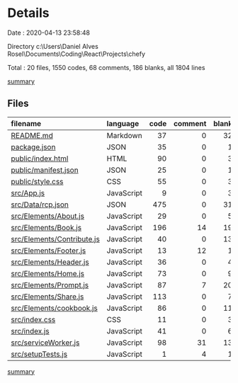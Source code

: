 # Details

Date : 2020-04-13 23:58:48

Directory c:\Users\Daniel Alves Rosel\Documents\Coding\React\Projects\chefy

Total : 20 files,  1550 codes, 68 comments, 186 blanks, all 1804 lines

[summary](results.md)

## Files
| filename | language | code | comment | blank | total |
| :--- | :--- | ---: | ---: | ---: | ---: |
| [README.md](/README.md) | Markdown | 37 | 0 | 32 | 69 |
| [package.json](/package.json) | JSON | 35 | 0 | 1 | 36 |
| [public/index.html](/public/index.html) | HTML | 90 | 0 | 3 | 93 |
| [public/manifest.json](/public/manifest.json) | JSON | 25 | 0 | 1 | 26 |
| [public/style.css](/public/style.css) | CSS | 55 | 0 | 3 | 58 |
| [src/App.js](/src/App.js) | JavaScript | 9 | 0 | 3 | 12 |
| [src/Data/rcp.json](/src/Data/rcp.json) | JSON | 475 | 0 | 31 | 506 |
| [src/Elements/About.js](/src/Elements/About.js) | JavaScript | 29 | 0 | 5 | 34 |
| [src/Elements/Book.js](/src/Elements/Book.js) | JavaScript | 196 | 14 | 19 | 229 |
| [src/Elements/Contribute.js](/src/Elements/Contribute.js) | JavaScript | 40 | 0 | 13 | 53 |
| [src/Elements/Footer.js](/src/Elements/Footer.js) | JavaScript | 13 | 12 | 1 | 26 |
| [src/Elements/Header.js](/src/Elements/Header.js) | JavaScript | 36 | 0 | 4 | 40 |
| [src/Elements/Home.js](/src/Elements/Home.js) | JavaScript | 73 | 0 | 9 | 82 |
| [src/Elements/Prompt.js](/src/Elements/Prompt.js) | JavaScript | 87 | 7 | 20 | 114 |
| [src/Elements/Share.js](/src/Elements/Share.js) | JavaScript | 113 | 0 | 7 | 120 |
| [src/Elements/cookbook.js](/src/Elements/cookbook.js) | JavaScript | 86 | 0 | 11 | 97 |
| [src/index.css](/src/index.css) | CSS | 11 | 0 | 3 | 14 |
| [src/index.js](/src/index.js) | JavaScript | 41 | 0 | 6 | 47 |
| [src/serviceWorker.js](/src/serviceWorker.js) | JavaScript | 98 | 31 | 13 | 142 |
| [src/setupTests.js](/src/setupTests.js) | JavaScript | 1 | 4 | 1 | 6 |

[summary](results.md)